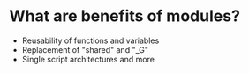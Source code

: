 # What are benefits of modules?
- Reusability of functions and variables
- Replacement of "shared" and "_G"
- Single script architectures and more